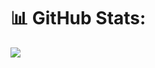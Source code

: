 # 📊 GitHub Stats:
![](https://github-readme-stats.vercel.app/api?username=Artariya&theme=react&hide_border=false&include_all_commits=true&count_private=true)<br/>
